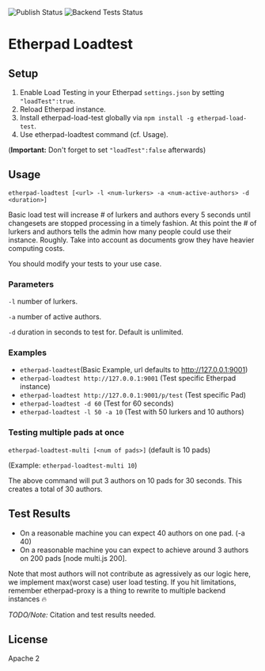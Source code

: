 ![Publish Status](https://github.com/ether/etherpad-load-test/workflows/Node.js%20Package/badge.svg) ![Backend Tests Status](https://github.com/ether/etherpad-load-test/workflows/Backend%20tests/badge.svg)

# Etherpad Loadtest
## Setup
1. Enable Load Testing in your Etherpad ``settings.json`` by setting ``"loadTest":true``.
2. Reload Etherpad instance.
3. Install etherpad-load-test globally via ``npm install -g etherpad-load-test``.
4. Use etherpad-loadtest command (cf. Usage).

(**Important:** Don't forget to set ``"loadTest":false`` afterwards)

## Usage

``etherpad-loadtest [<url> -l <num-lurkers> -a <num-active-authors> -d <duration>]``

Basic load test will increase # of lurkers and authors every 5 seconds until changesets are stopped processing in a timely fashion.
At this point the # of lurkers and authors tells the admin how many people could use their instance.  Roughly.  Take into account as documents grow they have heavier computing costs.  

You should modify your tests to your use case.

### Parameters
``-l`` number of lurkers.

``-a`` number of active authors.

``-d`` duration in seconds to test for. Default is unlimited.

### Examples
- ``etherpad-loadtest``(Basic Example, url defaults to http://127.0.0.1:9001)
- ``etherpad-loadtest http://127.0.0.1:9001`` (Test specific Etherpad instance)
- ``etherpad-loadtest http://127.0.0.1:9001/p/test`` (Test specific Pad)
- ``etherpad-loadtest -d 60`` (Test for 60 seconds)
- ``etherpad-loadtest -l 50 -a 10`` (Test with 50 lurkers and 10 authors)

### Testing multiple pads at once
``etherpad-loadtest-multi [<num of pads>]`` (default is 10 pads)

(Example: ``etherpad-loadtest-multi 10``)

The above command will put 3 authors on 10 pads for 30 seconds. This creates a total of 30 authors.

## Test Results
* On a reasonable machine you can expect 40 authors on one pad. (-a 40)
* On a reasonable machine you can expect to achieve around 3 authors on 200 pads [node multi.js 200]. 

Note that most authors will not contribute as agressively as our logic here, we implement max(worst case) user load testing.
If you hit limitations, remember etherpad-proxy is a thing to rewrite to multiple backend instances 🔥

*TODO/Note:* Citation and test results needed.

## License
Apache 2
